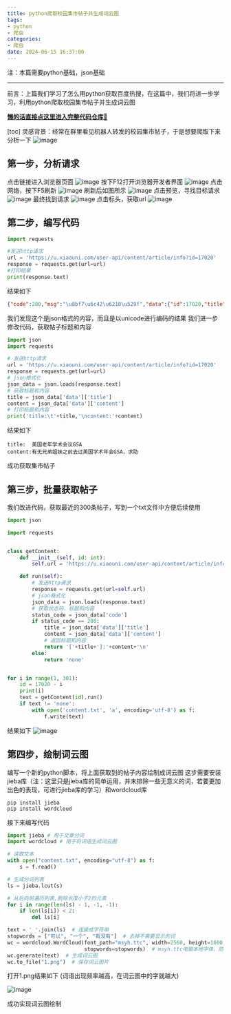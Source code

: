 ```yaml
---
title: python爬取校园集市帖子并生成词云图
tags: 
- python
- 爬虫
categories:
- 爬虫
date: 2024-06-15 16:37:00
---
```


<meta name="referrer" content="never">

注：本篇需要python基础，json基础

---
前言：上篇我们学习了怎么用python获取百度热搜，在这篇中，我们将进一步学习，利用python爬取校园集市帖子并生成词云图

<!-- more -->

**[懒的话直接点这里进入完整代码仓库🤣](https://github.com/jeanhua/wordcloud-of-campus-marketplaces)**

[toc]
灵感背景：经常在群里看见机器人转发的校园集市帖子，于是想要爬取下来分析一下
![image](https://img2024.cnblogs.com/blog/3318028/202406/3318028-20240615154240387-368856598.png)
## 第一步，分析请求
 点击链接进入浏览器页面
![image](https://img2024.cnblogs.com/blog/3318028/202406/3318028-20240615154419045-2015337560.png)
 按下F12打开浏览器开发者界面
![image](https://img2024.cnblogs.com/blog/3318028/202406/3318028-20240615154517855-1451229480.png)
 点击网络，按下F5刷新
![image](https://img2024.cnblogs.com/blog/3318028/202406/3318028-20240615154629872-214869453.png)
 刷新后如图所示
![image](https://img2024.cnblogs.com/blog/3318028/202406/3318028-20240615154654761-1461176390.png)
 点击预览，寻找目标请求
![image](https://img2024.cnblogs.com/blog/3318028/202406/3318028-20240615154924239-390335851.png)
 最终找到请求
![image](https://img2024.cnblogs.com/blog/3318028/202406/3318028-20240615155001722-710240155.png)
 点击标头，获取url
![image](https://img2024.cnblogs.com/blog/3318028/202406/3318028-20240615155247150-558470838.png)
## 第二步，编写代码
```python
import requests

#发送http请求
url = 'https://u.xiaouni.com/user-api/content/article/info?id=17020'
response = requests.get(url=url)
#打印结果
print(response.text)
```
结果如下
```json
{"code":200,"msg":"\u8bf7\u6c42\u6210\u529f","data":{"id":17020,"title":"\u7f8e\u56fd\u8001\u5e74\u5b66\u672f\u4f1a\u8baeGSA","content":"\u6709\u65e0\u5144\u5f1f\u59d0\u59b9\u4e4b\u524d\u53bb\u8fc7\u7f8e\u56fd\u5b66\u672f\u5e74\u4f1aGSA\uff0c\u6c42\u52a9","user_id":16872,"reading":243,"contact_id":16736,"school_id":1,"classify_id":2,"created_at":1718436786,"images":[],"art_like":0,"is_end":0,"is_top":0,"is_rec":0,"status":1,"account":"\u82f9\u679c\u53d1\u7b8d","avatar":"https:\/\/os.xiaouni.com\/uploadsimage\/2023\/09-01\/c3e65afd79583b01.jpg","zone_id":4,"is_like":0,"is_collect":0,"collect_count":0,"comment_count":0,"user":{"id":16872,"is_authority":0,"nickname":"\u5c0f\u7ea2","portrait":"https:\/\/thirdwx.qlogo.cn\/mmopen\/vi_32\/ECkvJVPXNstK1G0syFKuAvko2dF3qibGKLich2mscnYPfiaDylZrLICCG9phvUKbBaDAuk8JgbVibYyyd1AWgs9Qqg\/132","leaver_color":"#FADC3A","leaver_name":"\u5927\u4e00"},"contact":{"id":16736,"money":"0","contact_way_id":2,"contact_info":"3076689048","contact_name":"","contact_way":{"id":2,"name":"QQ"}},"school":{"id":1,"name":"\u534e\u897f"},"classify":{"id":2,"name":"\u4e07\u80fd\u6c42\u52a9","is_anonymous":0}}}
```
我们发现这个是json格式的内容，而且是以unicode进行编码的结果
我们进一步修改代码，获取帖子标题和内容
```python
import json
import requests

# 发送http请求
url = 'https://u.xiaouni.com/user-api/content/article/info?id=17020'
response = requests.get(url=url)
# json格式化
json_data = json.loads(response.text)
# 获取标题和内容
title = json_data['data']['title']
content = json_data['data']['content']
# 打印标题和内容
print('title:\t'+title,'\ncontent:'+content)
```
结果如下
```
title:	美国老年学术会议GSA 
content:有无兄弟姐妹之前去过美国学术年会GSA，求助
```
成功获取集市帖子
## 第三步，批量获取帖子
我们改进代码，获取最近的300条帖子，写到一个txt文件中方便后续使用
```python
import json

import requests


class getContent:
    def __init__(self, id: int):
        self.url = 'https://u.xiaouni.com/user-api/content/article/info?id=' + str(id)

    def run(self):
        # 发送http请求
        response = requests.get(url=self.url)
        # json格式化
        json_data = json.loads(response.text)
        # 获取状态码，标题和内容
        status_code = json_data['code']
        if status_code == 200:
            title = json_data['data']['title']
            content = json_data['data']['content']
            # 返回标题和内容
            return '['+title+']:'+content+'\n'
        else:
            return 'none'


for i in range(1, 301):
    id = 17020 - i
    print(i)
    text = getContent(id).run()
    if text != 'none':
        with open('content.txt', 'a', encoding='utf-8') as f:
            f.write(text)
```
结果如下
![image](https://img2024.cnblogs.com/blog/3318028/202406/3318028-20240615162946660-1558365347.png)
## 第四步，绘制词云图
编写一个新的python脚本，将上面获取到的帖子内容绘制成词云图
这步需要安装jieba库（注：这里只是jieba库的简单运用，并未排除一些无意义的词，若要更加出色的表现，可进行jieba库的学习）和wordcloud库
```
pip install jieba
pip install wordcloud
```
接下来编写代码
```python
import jieba # 用于文章分词
import wordcloud # 用于将词语生成词云图

# 读取文本
with open("content.txt", encoding="utf-8") as f:
    s = f.read()

# 生成分词列表
ls = jieba.lcut(s)

# 从后向前遍历列表,删除长度小于2的元素
for i in range(len(ls) - 1, -1, -1):
    if len(ls[i]) < 2:
        del ls[i]

text = ' '.join(ls)  # 连接成字符串
stopwords = ["可以", "一个", "有没有"]  # 去掉不需要显示的词
wc = wordcloud.WordCloud(font_path="msyh.ttc", width=2560, height=1600, background_color='white', max_words=300,
                         stopwords=stopwords)  # msyh.ttc电脑本地字体，防止中文乱码
wc.generate(text)  # 生成词云图
wc.to_file("1.png")  # 保存词云图片
```
打开1.png结果如下 (词语出现频率越高，在词云图中的字就越大)

![image](https://img2024.cnblogs.com/blog/3318028/202406/3318028-20240615163518403-1001674182.png)

成功实现词云图绘制